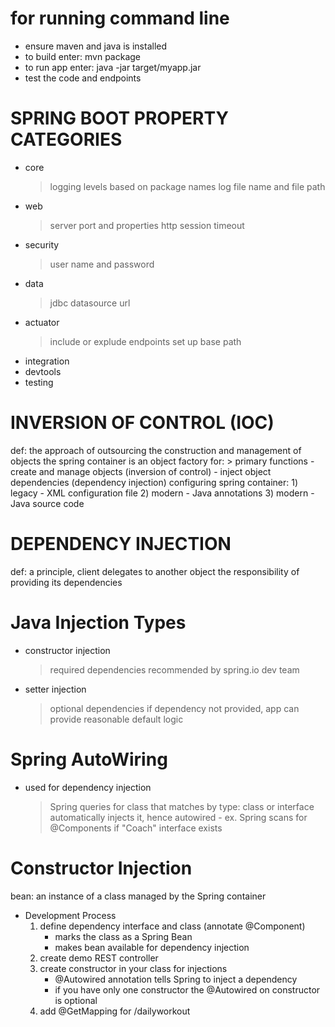 # for running command line
- ensure maven and java is installed
- to build enter:
mvn package
- to run app enter:
java -jar target/myapp.jar
- test the code and endpoints

# SPRING BOOT PROPERTY CATEGORIES
- core
	> logging levels based on package names
	> log file name and file path
- web
	> server port and properties
	> http session timeout
- security
	> user name and password
- data
	> jdbc datasource url
- actuator
	> include or explude endpoints
	> set up base path
- integration
- devtools
- testing

# INVERSION OF CONTROL (IOC)
def: the approach of outsourcing the construction and management of objects
the spring container is an object factory for:
	> primary functions 
		- create and manage objects (inversion of control)
		- inject object dependencies (dependency injection)
configuring spring container:
	1) legacy - XML configuration file
	2) modern - Java annotations
	3) modern - Java source code

# DEPENDENCY INJECTION
def: a principle, client delegates to another object the responsibility of providing its dependencies

# Java Injection Types
- constructor injection
	> required dependencies
	> recommended by spring.io dev team
- setter injection
	> optional dependencies
	> if dependency not provided, app can provide reasonable default logic

# Spring AutoWiring
- used for dependency injection
	> Spring queries for class that matches by type: class or interface
	> automatically injects it, hence autowired - ex. Spring scans for @Components if "Coach" interface exists

# Constructor Injection 
bean: an instance of a class managed by the Spring container
- Development Process
	1) define dependency interface and class (annotate @Component)
		- marks the class as a Spring Bean
		- makes bean available for dependency injection
	2) create demo REST controller
	3) create constructor in your class for injections
		- @Autowired annotation tells Spring to inject a dependency
		- if you have only one constructor the @Autowired on constructor is optional
	4) add @GetMapping for /dailyworkout
